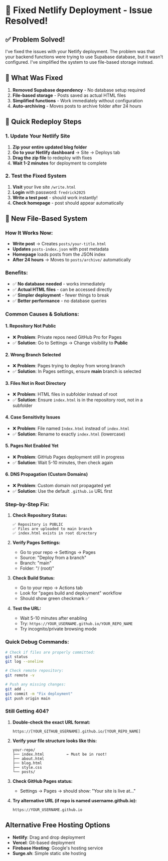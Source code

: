 # 🚀 Fixed Netlify Deployment - Issue Resolved!

## ✅ Problem Solved!

I've fixed the issues with your Netlify deployment. The problem was that your backend functions were trying to use Supabase database, but it wasn't configured. I've simplified the system to use file-based storage instead.

## 🔧 What Was Fixed

1. **Removed Supabase dependency** - No database setup required
2. **File-based storage** - Posts saved as actual HTML files  
3. **Simplified functions** - Work immediately without configuration
4. **Auto-archiving** - Moves posts to archive folder after 24 hours

## 🚀 Quick Redeploy Steps

### 1. Update Your Netlify Site
1. **Zip your entire updated blog folder**
2. **Go to your Netlify dashboard** → Site → Deploys tab
3. **Drag the zip file** to redeploy with fixes
4. **Wait 1-2 minutes** for deployment to complete

### 2. Test the Fixed System  
1. **Visit** your live site `/write.html` 
2. **Login** with password: `fredrick2025`
3. **Write a test post** - should work instantly!
4. **Check homepage** - post should appear automatically

## 🎯 New File-Based System

### How It Works Now:
- **Write post** → Creates `posts/your-title.html` 
- **Updates** `posts-index.json` with post metadata
- **Homepage** loads posts from the JSON index
- **After 24 hours** → Moves to `posts/archive/` automatically

### Benefits:
- ✅ **No database needed** - works immediately
- ✅ **Actual HTML files** - can be accessed directly  
- ✅ **Simpler deployment** - fewer things to break
- ✅ **Better performance** - no database queries

### **Common Causes & Solutions:**

#### **1. Repository Not Public**
- ❌ **Problem**: Private repos need GitHub Pro for Pages
- ✅ **Solution**: Go to Settings → Change visibility to **Public**

#### **2. Wrong Branch Selected**
- ❌ **Problem**: Pages trying to deploy from wrong branch
- ✅ **Solution**: In Pages settings, ensure **main** branch is selected

#### **3. Files Not in Root Directory**
- ❌ **Problem**: HTML files in subfolder instead of root
- ✅ **Solution**: Ensure `index.html` is in the repository root, not in a subfolder

#### **4. Case Sensitivity Issues**
- ❌ **Problem**: File named `Index.html` instead of `index.html`
- ✅ **Solution**: Rename to exactly `index.html` (lowercase)

#### **5. Pages Not Enabled Yet**
- ❌ **Problem**: GitHub Pages deployment still in progress
- ✅ **Solution**: Wait 5-10 minutes, then check again

#### **6. DNS Propagation (Custom Domains)**
- ❌ **Problem**: Custom domain not propagated yet
- ✅ **Solution**: Use the default `.github.io` URL first

### **Step-by-Step Fix:**

1. **Check Repository Status:**
   ```
   ✅ Repository is PUBLIC
   ✅ Files are uploaded to main branch
   ✅ index.html exists in root directory
   ```

2. **Verify Pages Settings:**
   - Go to your repo → Settings → Pages
   - Source: "Deploy from a branch"
   - Branch: "main" 
   - Folder: "/ (root)"

3. **Check Build Status:**
   - Go to your repo → Actions tab
   - Look for "pages build and deployment" workflow
   - Should show green checkmark ✅

4. **Test the URL:**
   - Wait 5-10 minutes after enabling
   - Try: `https://YOUR_USERNAME.github.io/YOUR_REPO_NAME`
   - Try incognito/private browsing mode

### **Quick Debug Commands:**

```bash
# Check if files are properly committed:
git status
git log --oneline

# Check remote repository:
git remote -v

# Push any missing changes:
git add .
git commit -m "Fix deployment"
git push origin main
```

### **Still Getting 404?**

1. **Double-check the exact URL format:**
   ```
   https://[YOUR_GITHUB_USERNAME].github.io/[YOUR_REPO_NAME]
   ```

2. **Verify your file structure looks like this:**
   ```
   your-repo/
   ├── index.html          ← Must be in root!
   ├── about.html
   ├── blog.html
   ├── style.css
   └── posts/
   ```

3. **Check GitHub Pages status:**
   - Settings → Pages → should show: "Your site is live at..."

4. **Try alternative URL (if repo is named username.github.io):**
   ```
   https://YOUR_USERNAME.github.io
   ```

## Alternative Free Hosting Options
- **Netlify**: Drag and drop deployment
- **Vercel**: Git-based deployment  
- **Firebase Hosting**: Google's hosting service
- **Surge.sh**: Simple static site hosting
